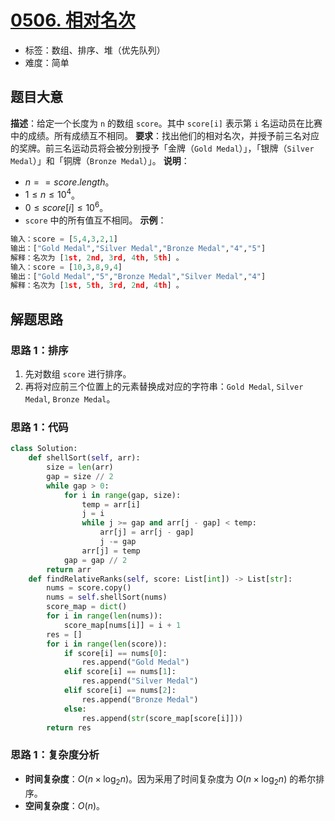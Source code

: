 # [0506. 相对名次](https://leetcode.cn/problems/relative-ranks/)
- 标签：数组、排序、堆（优先队列）
- 难度：简单
## 题目大意
**描述**：给定一个长度为 `n` 的数组 `score`。其中 `score[i]` 表示第 `i` 名运动员在比赛中的成绩。所有成绩互不相同。
**要求**：找出他们的相对名次，并授予前三名对应的奖牌。前三名运动员将会被分别授予「金牌（`Gold Medal`）」，「银牌（`Silver Medal`）」和「铜牌（`Bronze Medal`）」。
**说明**：
- $n == score.length$。
- $1 \le n \le 10^4$。
- $0 \le score[i] \le 10^6$。
- `score` 中的所有值互不相同。
**示例**：
```python
输入：score = [5,4,3,2,1]
输出：["Gold Medal","Silver Medal","Bronze Medal","4","5"]
解释：名次为 [1st, 2nd, 3rd, 4th, 5th] 。
输入：score = [10,3,8,9,4]
输出：["Gold Medal","5","Bronze Medal","Silver Medal","4"]
解释：名次为 [1st, 5th, 3rd, 2nd, 4th] 。
```
## 解题思路
### 思路 1：排序
1. 先对数组 `score` 进行排序。
2. 再将对应前三个位置上的元素替换成对应的字符串：`Gold Medal`, `Silver Medal`, `Bronze Medal`。
### 思路 1：代码
```python
class Solution:
    def shellSort(self, arr):
        size = len(arr)
        gap = size // 2
        while gap > 0:
            for i in range(gap, size):
                temp = arr[i]
                j = i
                while j >= gap and arr[j - gap] < temp:
                    arr[j] = arr[j - gap]
                    j -= gap
                arr[j] = temp
            gap = gap // 2
        return arr
    def findRelativeRanks(self, score: List[int]) -> List[str]:
        nums = score.copy()
        nums = self.shellSort(nums)
        score_map = dict()
        for i in range(len(nums)):
            score_map[nums[i]] = i + 1
        res = []
        for i in range(len(score)):
            if score[i] == nums[0]:
                res.append("Gold Medal")
            elif score[i] == nums[1]:
                res.append("Silver Medal")
            elif score[i] == nums[2]:
                res.append("Bronze Medal")
            else:
                res.append(str(score_map[score[i]]))
        return res
```
### 思路 1：复杂度分析
- **时间复杂度**：$O(n \times \log_2n)$。因为采用了时间复杂度为 $O(n \times \log_2n)$ 的希尔排序。
- **空间复杂度**：$O(n)$。
